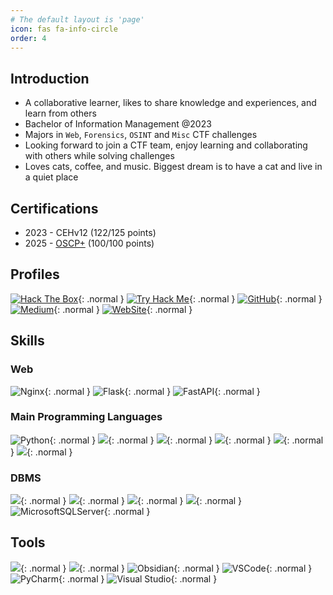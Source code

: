 ```yaml
---
# The default layout is 'page'
icon: fas fa-info-circle
order: 4
---
```


## Introduction

- A collaborative learner, likes to share knowledge and experiences, and learn from others
- Bachelor of Information Management @2023
- Majors in `Web`, `Forensics`, `OSINT` and `Misc` CTF challenges
- Looking forward to join a CTF team, enjoy learning and collaborating with others while solving challenges
- Loves cats, coffee, and music. Biggest dream is to have a cat and live in a quiet place

## Certifications

- 2023 - CEHv12 (122/125 points)
- 2025 - [OSCP+](https://medium.com/@opabravo/%E7%AC%AC%E4%B8%80%E6%AC%A1%E8%80%83%E8%A9%A6%E4%BB%A5100%E5%88%86%E6%8B%BF%E4%B8%8Boscp-19d689d4335d) (100/100 points)

## Profiles

[![Hack The Box](https://www.hackthebox.com/badge/image/4167)](https://app.hackthebox.com/profile/4167){: .normal }
[![Try Hack Me](https://i.imgur.com/m6jeDt1.png)](https://tryhackme.com/p/bravosec){: .normal }
[![GitHub](https://img.shields.io/static/v1?style=for-the-badge&message=GitHub&color=181717&logo=GitHub&logoColor=FFFFFF&label=)](https://github.com/opabravo){: .normal }
[![Medium](https://img.shields.io/static/v1?style=for-the-badge&message=Medium&color=000000&logo=Medium&logoColor=FFFFFF&label=)](https://medium.com/@opabravo){: .normal }
[![WebSite](https://img.shields.io/static/v1?style=for-the-badge&message=WebSite&color=00A98F&logo=About.me&logoColor=FFFFFF&label=)](https://greybot.me/){: .normal }

## Skills

### Web

![Nginx](https://img.shields.io/badge/nginx-%23009639.svg?style=for-the-badge&logo=nginx&logoColor=white){: .normal }
![Flask](https://img.shields.io/badge/Flask-000000?style=for-the-badge&logo=flask&logoColor=white){: .normal }
![FastAPI](https://img.shields.io/badge/FastAPI-005571?style=for-the-badge&logo=fastapi){: .normal }

### Main Programming Languages

![Python](https://img.shields.io/badge/python-3.12-%234B8BBE.svg?&logo=python&style=for-the-badge&logoColor=white){: .normal }
![](https://img.shields.io/badge/Shell_Script-121011?style=for-the-badge&logo=gnu-bash&logoColor=white){: .normal }
![](https://img.shields.io/badge/powershell-5391FE?style=for-the-badge&logo=powershell&logoColor=white){: .normal }
![](https://img.shields.io/badge/Java-ED8B00?style=for-the-badge&logo=java&logoColor=white){: .normal }
![](https://img.shields.io/badge/.NET-5C2D91?style=for-the-badge&logo=.net&logoColor=white){: .normal }
![](https://img.shields.io/badge/C%23-239120?style=for-the-badge&logo=c-sharp&logoColor=white){: .normal }

### DBMS

![](https://img.shields.io/badge/PostgreSQL-316192?style=for-the-badge&logo=postgresql&logoColor=white){: .normal }
![](https://img.shields.io/badge/SQLite-07405E?style=for-the-badge&logo=sqlite&logoColor=white){: .normal }
![](https://img.shields.io/badge/|-grey?style=for-the-badge){: .normal }
![](https://img.shields.io/badge/Oracle-F80000?style=for-the-badge&logo=oracle&logoColor=black){: .normal }
![MicrosoftSQLServer](https://img.shields.io/badge/Microsoft%20SQL%20Sever-CC2927?style=for-the-badge&logo=microsoft%20sql%20server&logoColor=white){: .normal }

## Tools

![](https://img.shields.io/badge/Kali_Linux-557C94?style=for-the-badge&logo=kali-linux&logoColor=white){: .normal }
![](https://img.shields.io/badge/tmux-1BB91F?style=for-the-badge&logo=tmux&logoColor=white){: .normal }
![Obsidian](https://img.shields.io/static/v1?style=for-the-badge&message=Obsidian&color=483699&logo=Obsidian&logoColor=FFFFFF&label=){: .normal }
![VSCode](https://img.shields.io/static/v1?style=for-the-badge&message=VSCode&color=007ACC&logo=Visual+Studio+Code&logoColor=FFFFFF&label=){: .normal }
![PyCharm](https://img.shields.io/badge/pycharm-143?style=for-the-badge&logo=pycharm&logoColor=black&color=black&labelColor=green){: .normal }
![Visual Studio](https://img.shields.io/badge/Visual%20Studio-5C2D91.svg?style=for-the-badge&logo=visual-studio&logoColor=white){: .normal }
